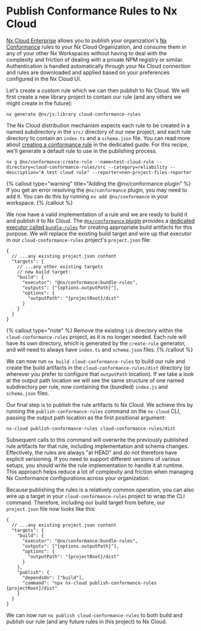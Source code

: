 # Publish Conformance Rules to Nx Cloud

[Nx Cloud Enterprise](/enterprise) allows you to publish your organization's [Nx Conformance](/nx-enterprise/powerpack/conformance) rules to your Nx Cloud Organization, and consume them in any of your other Nx Workspaces without having to deal with the complexity and friction of dealing with a private NPM registry or similar. Authentication is handled automatically through your Nx Cloud connection and rules are downloaded and applied based on your preferences configured in the Nx Cloud UI.

Let's create a custom rule which we can then publish to Nx Cloud. We will first create a new library project to contain our rule (and any others we might create in the future):

```shell
nx generate @nx/js:library cloud-conformance-rules
```

The Nx Cloud distribution mechanism expects each rule to be created in a named subdirectory in the `src/` directory of our new project, and each rule directory to contain an `index.ts` and a `schema.json` file. You can read more about [creating a conformance rule](/reference/core-api/conformance/documents/create-conformance-rule) in the dedicated guide. For this recipe, we'll generate a default rule to use in the publishing process.

```shell
nx g @nx/conformance:create-rule --name=test-cloud-rule --directory=cloud-conformance-rules/src --category=reliability --description="A test cloud rule" --reporter=non-project-files-reporter
```

{% callout type="warning" title="Adding the @nx/conformance plugin" %}
If you get an error resolving the `@nx/conformance` plugin, you may need to add it. You can do this by running `nx add @nx/conformance` in your workspace.
{% /callout %}

We now have a valid implementation of a rule and we are ready to build it and publish it to Nx Cloud. The [`@nx/conformance` plugin](/reference/core-api/conformance) provides a [dedicated executor called `bundle-rules`](/reference/core-api/conformance/executors/bundle-rules) for creating appropriate build artifacts for this purpose. We will replace the existing build target and wire up that executor in our `cloud-conformance-rules` project's `project.json` file:

```jsonc {% fileName="cloud-conformance-rules/project.json" %}
{
  // ...any existing project.json content
  "targets": {
    // ...any other existing targets
    // new build target:
    "build": {
      "executor": "@nx/conformance:bundle-rules",
      "outputs": ["{options.outputPath}"],
      "options": {
        "outputPath": "{projectRoot}/dist"
      }
    }
  }
}
```

{% callout type="note" %}
Remove the existing `lib` directory within the `cloud-conformance-rules` project, as it is no longer needed. Each rule will have its own directory, which is generated by the `create-rule` generator, and will need to always have `index.ts` and `schema.json` files.
{% /callout %}

We can now run `nx build cloud-conformance-rules` to build our rule and create the build artifacts in the `cloud-conformance-rules/dist` directory (or wherever you prefer to configure that `outputPath` location). If we take a look at the output path location we will see the same structure of one named subdirectory per rule, now containing the (bundled) `index.js` and `schema.json` files.

Our final step is to publish the rule artifacts to Nx Cloud. We achieve this by running the `publish-conformance-rules` command on the `nx-cloud` CLI, passing the output path location as the first positional argument:

```shell
nx-cloud publish-conformance-rules cloud-conformance-rules/dist
```

Subsequent calls to this command will overwrite the previously published rule artifacts for that rule, including implementation and schema changes. Effectively, the rules are always "at HEAD" and do not therefore have explicit versioning. If you need to support different versions of various setups, you should write the rule implementation to handle it at runtime. This approach helps reduce a lot of complexity and friction when managing Nx Conformance configurations across your organization.

Because publishing the rules is a relatively common operation, you can also wire up a target in your `cloud-conformance-rules` project to wrap the CLI command. Therefore, including our build target from before, our `project.json` file now looks like this:

```jsonc {% fileName="cloud-conformance-rules/project.json" %}
{
  // ...any existing project.json content
  "targets": {
    "build": {
      "executor": "@nx/conformance:bundle-rules",
      "outputs": ["{options.outputPath}"],
      "options": {
        "outputPath": "{projectRoot}/dist"
      }
    },
    "publish": {
      "dependsOn": ["build"],
      "command": "npx nx-cloud publish-conformance-rules {projectRoot}/dist"
    }
  }
}
```

We can now run `nx publish cloud-conformance-rules` to both build and publish our rule (and any future rules in this project) to Nx Cloud.
